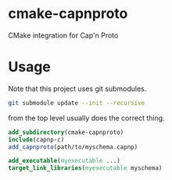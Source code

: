 # cmake-capnproto
CMake integration for Cap'n Proto

# Usage
Note that this project uses git submodules.
```bash
git submodule update --init --recursive
```
from the top level usually does the correct thing.



```cmake
add_subdirectory(cmake-capnproto)
include(capnp-c)
add_capnproto(path/to/myschema.capnp)

add_executable(myexecutable ...)
target_link_libraries(myexecutable myschema)
```
